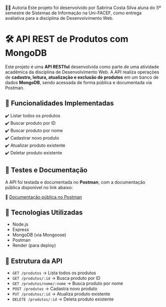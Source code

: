👩‍💻 Autoria
Este projeto foi desenvolvido por Sabrina Costa Silva
aluna do 5º semestre de Sistemas de Informação na Uni-FACEF,
como entrega avaliativa para a disciplina de Desenvolvimento Web.


# 🛠️ API REST de Produtos com MongoDB

Este projeto é uma **API RESTful** desenvolvida como parte de uma atividade acadêmica da disciplina de Desenvolvimento Web. 
A API realiza operações de **cadastro, leitura, atualização e exclusão de produtos** em um banco de dados **MongoDB**, sendo acessada de forma pública e documentada via Postman.

## 📌 Funcionalidades Implementadas

✔️ Listar todos os produtos  
✔️ Buscar produto por ID  
✔️ Buscar produto por nome  
✔️ Cadastrar novo produto  
✔️ Atualizar produto existente  
✔️ Deletar produto existente

## 🧪 Testes e Documentação

A API foi testada e documentada no **Postman**, com a documentação pública disponível no link abaixo:

🔗 [Documentação pública no Postman](https://documenter.getpostman.com/view/45891036/2sB2x6nYJ5)


## 🚀 Tecnologias Utilizadas

- Node.js  
- Express  
- MongoDB (via Mongoose)  
- Postman  
- Render (para deploy)

## 🧾 Estrutura da API

- `GET /produtos` → Lista todos os produtos  
- `GET /produtos/:id` → Busca produto por ID  
- `GET /produtos/nome/:nome` → Busca produto por nome  
- `POST /produtos` → Cadastra novo produto  
- `PUT /produtos/:id` → Atualiza produto existente  
- `DELETE /produtos/:id` → Deleta produto existente


